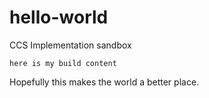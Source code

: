 # hello-world
CCS Implementation sandbox
```
here is my build content

```

Hopefully this makes the world a better place.